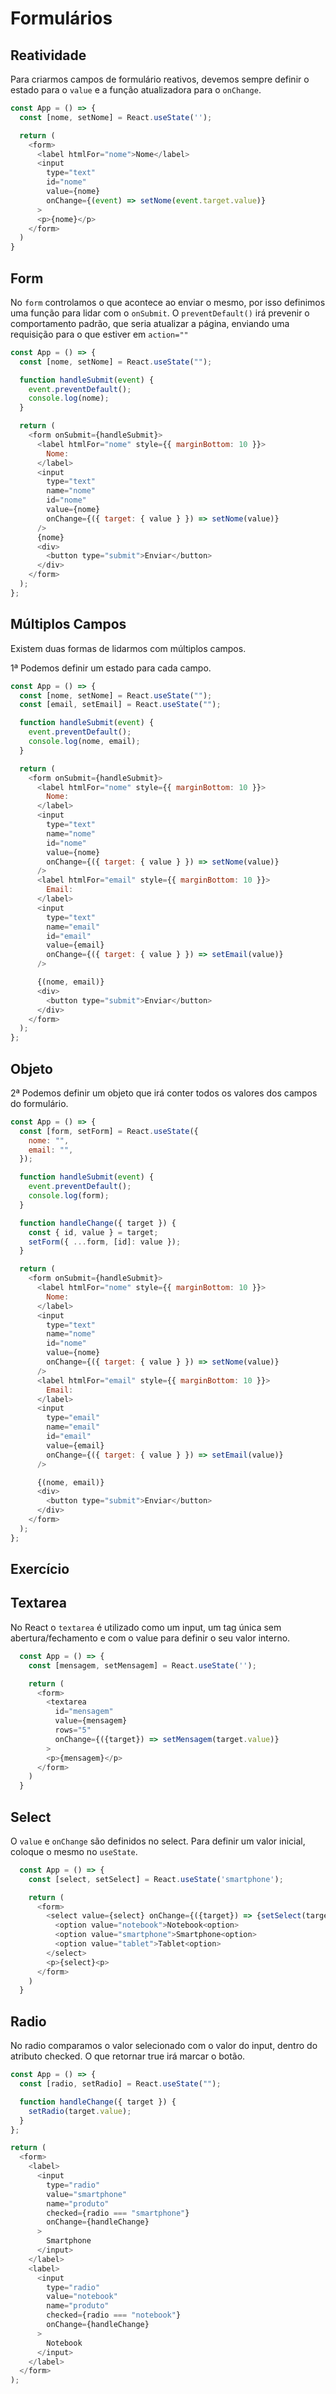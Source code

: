 # Formulários

## Reatividade

Para criarmos campos de formulário reativos,
devemos sempre definir o estado para o `value`
e a função atualizadora para o `onChange`.

```javascript
const App = () => {
  const [nome, setNome] = React.useState('');

  return (
    <form>
      <label htmlFor="nome">Nome</label>
      <input
        type="text"
        id="nome"
        value={nome}
        onChange={(event) => setNome(event.target.value)}
      >
      <p>{nome}</p>
    </form>
  )
}
```

## Form

No `form` controlamos o que acontece ao enviar o mesmo,
por isso definimos uma função para lidar com o `onSubmit`.
O `preventDefault()` irá prevenir o comportamento padrão,
que seria atualizar a página, enviando uma requisição
para o que estiver em `action=""`

```javascript
const App = () => {
  const [nome, setNome] = React.useState("");

  function handleSubmit(event) {
    event.preventDefault();
    console.log(nome);
  }

  return (
    <form onSubmit={handleSubmit}>
      <label htmlFor="nome" style={{ marginBottom: 10 }}>
        Nome:
      </label>
      <input
        type="text"
        name="nome"
        id="nome"
        value={nome}
        onChange={({ target: { value } }) => setNome(value)}
      />
      {nome}
      <div>
        <button type="submit">Enviar</button>
      </div>
    </form>
  );
};
```

## Múltiplos Campos

Existem duas formas de lidarmos com múltiplos campos.

1ª Podemos definir um estado para cada campo.

```javascript
const App = () => {
  const [nome, setNome] = React.useState("");
  const [email, setEmail] = React.useState("");

  function handleSubmit(event) {
    event.preventDefault();
    console.log(nome, email);
  }

  return (
    <form onSubmit={handleSubmit}>
      <label htmlFor="nome" style={{ marginBottom: 10 }}>
        Nome:
      </label>
      <input
        type="text"
        name="nome"
        id="nome"
        value={nome}
        onChange={({ target: { value } }) => setNome(value)}
      />
      <label htmlFor="email" style={{ marginBottom: 10 }}>
        Email:
      </label>
      <input
        type="text"
        name="email"
        id="email"
        value={email}
        onChange={({ target: { value } }) => setEmail(value)}
      />

      {(nome, email)}
      <div>
        <button type="submit">Enviar</button>
      </div>
    </form>
  );
};
```

## Objeto

2ª Podemos definir um objeto que irá conter
todos os valores dos campos do formulário.

```javascript
const App = () => {
  const [form, setForm] = React.useState({
    nome: "",
    email: "",
  });

  function handleSubmit(event) {
    event.preventDefault();
    console.log(form);
  }

  function handleChange({ target }) {
    const { id, value } = target;
    setForm({ ...form, [id]: value });
  }

  return (
    <form onSubmit={handleSubmit}>
      <label htmlFor="nome" style={{ marginBottom: 10 }}>
        Nome:
      </label>
      <input
        type="text"
        name="nome"
        id="nome"
        value={nome}
        onChange={({ target: { value } }) => setNome(value)}
      />
      <label htmlFor="email" style={{ marginBottom: 10 }}>
        Email:
      </label>
      <input
        type="email"
        name="email"
        id="email"
        value={email}
        onChange={({ target: { value } }) => setEmail(value)}
      />

      {(nome, email)}
      <div>
        <button type="submit">Enviar</button>
      </div>
    </form>
  );
};
```

## Exercício

## Textarea

No React o `textarea` é utilizado como um input,
um tag única sem abertura/fechamento e com o value
para definir o seu valor interno.

```javascript
  const App = () => {
    const [mensagem, setMensagem] = React.useState('');

    return (
      <form>
        <textarea
          id="mensagem"
          value={mensagem}
          rows="5"
          onChange={({target}) => setMensagem(target.value)}
        >
        <p>{mensagem}</p>
      </form>
    )
  }
```

## Select

O `value` e `onChange` são definidos no select.
Para definir um valor inicial, coloque o mesmo no `useState`.

```javascript
  const App = () => {
    const [select, setSelect] = React.useState('smartphone');

    return (
      <form>
        <select value={select} onChange={({target}) => {setSelect(target.value)}}>
          <option value="notebook">Notebook<option>
          <option value="smartphone">Smartphone<option>
          <option value="tablet">Tablet<option>
        </select>
        <p>{select}<p>
      </form>
    )
  }
```

## Radio

No radio comparamos o valor selecionado com o valor do input,
dentro do atributo checked. O que retornar true irá marcar o botão.

```javascript
const App = () => {
  const [radio, setRadio] = React.useState("");

  function handleChange({ target }) {
    setRadio(target.value);
  }
};

return (
  <form>
    <label>
      <input
        type="radio"
        value="smartphone"
        name="produto"
        checked={radio === "smartphone"}
        onChange={handleChange}
      >
        Smartphone
      </input>
    </label>
    <label>
      <input
        type="radio"
        value="notebook"
        name="produto"
        checked={radio === "notebook"}
        onChange={handleChange}
      >
        Notebook
      </input>
    </label>
  </form>
);
```
